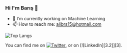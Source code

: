 ### Hi I'm Barış 🤞

- 🔭 I’m currently working on Machine Learning
- 📫 How to reach me: alibrs15@hotmail.com

![Top Langs](https://github-readme-stats.vercel.app/api/top-langs/?username=thealibrs&langs_count=6&show_icons=true&theme=radical)

You can find me on [![Twitter][1.2]][1], or on [![LinkedIn][3.2]][3].

<!-- Icons -->

[1.2]: http://i.imgur.com/wWzX9uB.png (twitter icon without padding)
[2.2]: https://raw.githubusercontent.com/MartinHeinz/MartinHeinz/master/linkedin-3-16.png (LinkedIn icon without padding)

<!-- Links to your social media accounts -->

[1]: https://twitter.com/alibrs
[2]: https://www.linkedin.com/in/alibaris/

